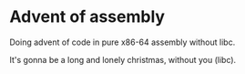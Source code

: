 # Advent of assembly
Doing advent of code in pure x86-64 assembly without libc.

It's gonna be a long and lonely christmas, without you (libc).
